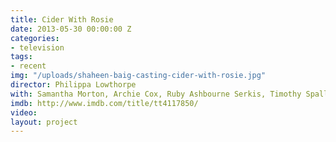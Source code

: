```yaml
---
title: Cider With Rosie
date: 2013-05-30 00:00:00 Z
categories:
- television
tags:
- recent
img: "/uploads/shaheen-baig-casting-cider-with-rosie.jpg"
director: Philippa Lowthorpe
with: Samantha Morton, Archie Cox, Ruby Ashbourne Serkis, Timothy Spall
imdb: http://www.imdb.com/title/tt4117850/
video: 
layout: project
---
```


